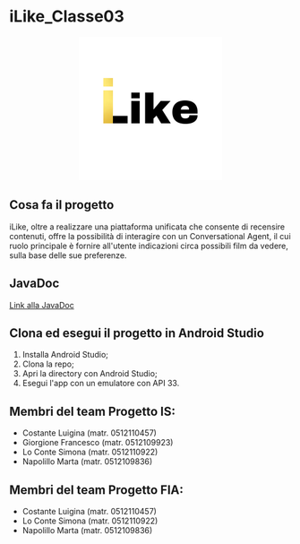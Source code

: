 # iLike_Classe03

<p align = "center">
  <img src = "DocumentazioneFIA/logo.JPEG" width = "256" heigth = "256">
</p>

## Cosa fa il progetto
iLike, oltre a realizzare una piattaforma unificata che consente di recensire contenuti, offre la possibilità di interagire con un Conversational Agent, 
il cui ruolo principale è fornire all'utente indicazioni circa possibili film da vedere, sulla base delle sue preferenze.

## JavaDoc
<a href="https://francesco-giorgione.github.io/iLike_Classe03/">
  Link alla JavaDoc
</a>

## Clona ed esegui il progetto in Android Studio
1. Installa Android Studio;
2. Clona la repo;
3. Apri la directory con Android Studio;
4. Esegui l'app con un emulatore con API 33.

## Membri del team Progetto IS:
- Costante Luigina (matr. 0512110457)
- Giorgione Francesco (matr. 0512109923)
- Lo Conte Simona (matr. 0512110922)
- Napolillo Marta (matr. 0512109836)

## Membri del team Progetto FIA:
- Costante Luigina (matr. 0512110457)
- Lo Conte Simona (matr. 0512110922)
- Napolillo Marta (matr. 0512109836)
